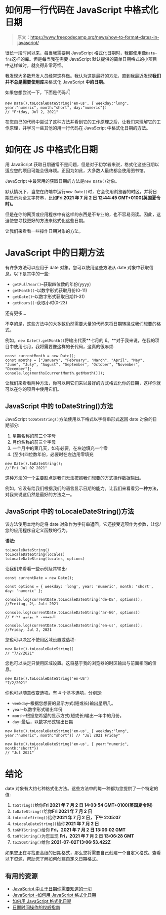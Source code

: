 # 如何用一行代码在 JavaScript 中格式化日期

> 原文：<https://www.freecodecamp.org/news/how-to-format-dates-in-javascript/>

很长一段时间以来，每当我需要用 JavaScript 格式化日期时，我都使用像`Date-fns`这样的库。但是每当我在需要 JavaScript 默认提供的简单日期格式的小项目中这样做时，就变得非常奇怪。

我发现大多数开发人员经常这样做。我认为这是最好的方法，直到我最近发现**我们并不总是需要使用库**来格式化 JavaScript **中的日期。**

如果您想尝试一下，下面是代码:👇

```
new Date().toLocaleDateString('en-us', { weekday:"long", year:"numeric", month:"short", day:"numeric"}) 
// "Friday, Jul 2, 2021"
```

在您自己的代码中尝试了这种方法并看到它的工作原理之后，让我们来理解它的工作原理，并学习一些其他的用一行代码在 JavaScript 中格式化日期的方法。

# 如何在 JS 中格式化日期

用 JavaScript 获取日期通常不是问题，但是对于初学者来说，格式化这些日期以适应您的项目可能会很麻烦。正因为如此，大多数人最终都会使用图书馆。

JavaScript 中最常用的获取日期的方法是`new Date()`对象。

默认情况下，当您在终端中运行`new Date()`时，它会使用浏览器的时区，并将日期显示为全文字符串，比如**Fri 2021 年 7 月 2 日 12:44:45 GMT+0100(英国夏令时)。**

但是在你的网页或应用程序中有这样的东西是不专业的，也不容易阅读。因此，这迫使您寻找更好的方法来格式化这些日期。

让我们来看看一些操作日期对象的方法。

# JavaScript 中的日期方法

有许多方法可以应用于 date 对象。您可以使用这些方法从 date 对象中获取信息。以下是其中的一些:

*   `getFullYear()`–获取四位数的年份(yyyy)
*   `getMonth()`–以数字形式获取月份(0-11)
*   `getDate()`–以数字形式获取日期(1-31)
*   `getHours()`–获取小时(0-23)

还有更多…

不幸的是，这些方法中的大多数仍然需要大量的代码来将日期转换成我们想要的格式。

例如，`new Date().getMonth()`将输出代表**七月的 6。**对于我来说，在我的项目中使用七月，我将需要像这样的长代码，这真的很麻烦:

```
const currentMonth = new Date();
const months = ["January", "February", "March", "April", "May", "June", "July", "August", "September", "October", "November", "December"];
console.log(months[currentMonth.getMonth()]);
```

让我们来看看两种方法，你可以用它们来以最好的方式格式化你的日期，这样你就可以在你的项目中使用它们。

## JavaScript 中的 toDateString()方法

JavaScript `toDateString()`方法使用以下格式以字符串形式返回 date 对象的日期部分:

1.  星期名称的前三个字母
2.  月份名称的前三个字母
3.  一个月中的第几天，如有必要，在左边填充一个零
4.  (至少)四位数年份，必要时在左边用零填充

```
new Date().toDateString();
//"Fri Jul 02 2021"
```

这种方法的一个主要缺点是我们无法按照我们想要的方式操作数据输出。

例如，它没有给我们根据我们的语言显示日期的能力。让我们来看看另一种方法，对我来说这仍然是最好的方法之一。

## JavaScript 中的 toLocaleDateString()方法

该方法使用本地约定将 date 对象作为字符串返回。它还接受选项作为参数，让您/您的应用程序自定义函数的行为。

**语法:**

```
toLocaleDateString()
toLocaleDateString(locales)
toLocaleDateString(locales, options)
```

让我们来看看一些示例及其输出:

```
const currentDate = new Date();

const options = { weekday: 'long', year: 'numeric', month: 'short', day: 'numeric' };

console.log(currentDate.toLocaleDateString('de-DE', options));
//Freitag, 2\. Juli 2021

console.log(currentDate.toLocaleDateString('ar-EG', options))
// الجمعة، ٢ يوليو ٢٠٢١

console.log(currentDate.toLocaleDateString('en-us', options));
//Friday, Jul 2, 2021
```

您也可以决定不使用区域设置或选项:

```
new Date().toLocaleDateString()
// "7/2/2021"
```

您也可以决定只使用区域设置。这将基于我的浏览器的时区输出与前面相同的信息。

```
new Date().toLocaleDateString('en-US')
"7/2/2021"
```

你也可以随意改变选项。有 4 个基本选项，分别是:

*   `weekday`–根据您想要的显示方式(短或长)输出星期几。
*   `year`–以数字形式输出年份
*   `month`–根据您希望的显示方式(短或长)输出一年中的月份。
*   `day`–最后，以数字形式输出日期

```
new Date().toLocaleDateString('en-us', { weekday:"long", year:"numeric", month:"short"}) // "Jul 2021 Friday"

new Date().toLocaleDateString('en-us', { year:"numeric", month:"short"})
// "Jul 2021"
```

# 结论

date 对象有大约七种格式化方法。这些方法中的每一种都为您提供了一个特定的值:

1.  `toString()`给你**Fri 2021 年 7 月 2 日 14:03:54 GMT+0100(英国夏令时)**
2.  `toDateString()`给你**Fri 2021 年 7 月 2 日**
3.  `toLocaleString()`给你**2021 年 7 月 2 日，下午 2:05:07**
4.  `toLocaleDateString()`给你**2021 年 7 月 2 日**
5.  `toGMTString()`给你 **Fri，2021 年 7 月 2 日 13:06:02 GMT**
6.  `toUTCString()`为您呈现 **Fri，2021 年 7 月 2 日 13:06:28 GMT**
7.  `toISOString()`给你 **2021-07-02T13:06:53.422Z**

如果您正在寻找更高级的日期格式，那么您将需要自己创建一个自定义格式。查看以下资源，帮助您了解如何创建自定义日期格式。

## 有用的资源

*   [JavaScript 中关于日期你需要知道的一切](https://css-tricks.com/everything-you-need-to-know-about-date-in-javascript/)
*   [JavaScript -如何用 JavaScript 格式化日期](https://www.tabnine.com/academy/javascript/how-to-format-date/)
*   [如何用 JavaScript 格式化日期](https://flaviocopes.com/how-to-format-date-javascript/)
*   [日期时间操作的权威指南](https://www.toptal.com/software/definitive-guide-to-datetime-manipulation)